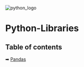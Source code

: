 
![python_logo](https://logos-world.net/wp-content/uploads/2021/10/Python-Logo.png)

# Python-Libraries

## Table of contents
➡ [Pandas](https://github.com/GeorgiDN/Python-Libraries/tree/main/Pandas)
